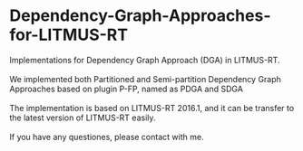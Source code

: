 # Dependency-Graph-Approaches-for-LITMUS-RT 
Implementations for Dependency Graph Approach (DGA) in LITMUS-RT. <br />
<br />
We implemented both Partitioned and Semi-partition Dependency Graph Approaches based on plugin P-FP, named as PDGA and SDGA<br />
<br />
The implementation is based on LITMUS-RT 2016.1, and it can be transfer to the latest version of LITMUS-RT easily.<br />
<br />
If you have any questiones, please contact with me.<br />
<br />
<br />
<br />
<br />
